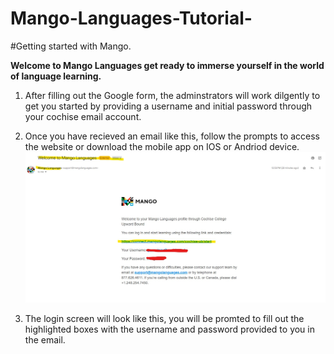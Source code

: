 # Mango-Languages-Tutorial-
#Getting started with Mango.

**Welcome to Mango Languages get ready to immerse yourself in the world of language learning.**
1. After filling out the Google form, the adminstrators will work dilgently to get you started by providing a username and initial password through your cochise email account. 

2. Once you have recieved an email like this, follow the prompts to access the website or download the mobile app on IOS or Andriod device. 
![Mango Email](https://github.com/yassminarlen/Mango-Languages-Tutorial-/blob/main/mango_tutorial.jpg?raw=true)

3. The login screen will look like this, you will be promted to fill out the highlighted boxes with the username and password provided to you in the email. 

